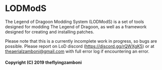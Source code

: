 # LODModS
The Legend of Dragoon Modding System (LODModS) is a set of tools designed for modding The Legend of Dragoon, as well as a framework designed for creating and installing patches.

Please note that this is a currently incomplete work in progress, so bugs are possible. Please report on LoD discord (https://discord.gg/rQWXgK5) or at theaerialzamboni@gmail.com with full error log if encountering an error.

#### Copyright (C) 2019 theflyingzamboni
